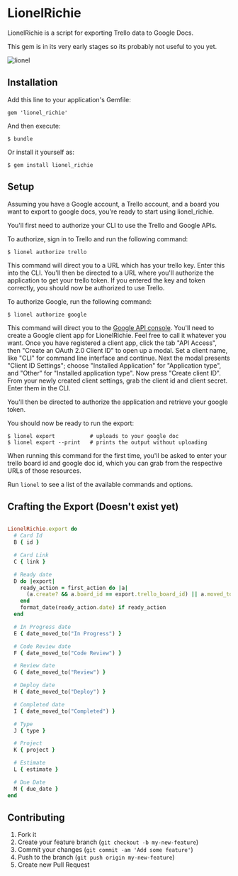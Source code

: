 # LionelRichie

LionelRichie is a script for exporting Trello data to Google Docs.

This gem is in its very early stages so its probably not useful to you yet.

![lionel](https://www.evernote.com/shard/s111/sh/86ca745b-4e7e-4b06-9fd2-32112436c72b/19b422ac7bab8162f9268be34be85b2d/res/03b54478-c928-4732-8d6a-4b56bcc205dc/lionel-richie-trello.jpg?resizeSmall&width=832)

## Installation

Add this line to your application's Gemfile:

    gem 'lionel_richie'

And then execute:

    $ bundle

Or install it yourself as:

    $ gem install lionel_richie

## Setup

Assuming you have a Google account, a Trello account, and a board you want to export to google docs, you're ready to start using lionel_richie.

You'll first need to authorize your CLI to use the Trello and Google APIs.

To authorize, sign in to Trello and run the following command:

    $ lionel authorize trello

This command will direct you to a URL which has your trello key. Enter this into the CLI. You'll then be directed to a URL where you'll authorize the application to get your trello token. If you entered the key and token correctly, you should now be authorized to use Trello.

To authorize Google, run the following command:

    $ lionel authorize google

This command will direct you to the [Google API console](https://code.google.com/apis/console). You'll need to create a Google client app for LionelRichie. Feel free to call it whatever you want. Once you have registered a client app, click the tab "API Access", then "Create an OAuth 2.0 Client ID" to open up a modal. Set a client name, like "CLI" for command line interface and continue. Next the modal presents "Client ID Settings"; choose "Installed Application" for "Application type", and "Other" for "Installed application type". Now press "Create client ID". From your newly created client settings, grab the client id and client secret. Enter them in the CLI.

You'll then be directed to authorize the application and retrieve your google token.

You should now be ready to run the export:

    $ lionel export           # uploads to your google doc
    $ lionel export --print   # prints the output without uploading

When running this command for the first time, you'll be asked to enter your trello board id and google doc id, which you can grab from the respective URLs of those resources.

Run `lionel` to see a list of the available commands and options.

## Crafting the Export (Doesn't exist yet)

```ruby

LionelRichie.export do
  # Card Id
  B { id }

  # Card Link
  C { link }

  # Ready date
  D do |export|
    ready_action = first_action do |a|
      (a.create? && a.board_id == export.trello_board_id) || a.moved_to?("Ready")
    end
    format_date(ready_action.date) if ready_action
  end

  # In Progress date
  E { date_moved_to("In Progress") }

  # Code Review date
  F { date_moved_to("Code Review") }

  # Review date
  G { date_moved_to("Review") }

  # Deploy date
  H { date_moved_to("Deploy") }

  # Completed date
  I { date_moved_to("Completed") }

  # Type
  J { type }

  # Project
  K { project }

  # Estimate
  L { estimate }

  # Due Date
  M { due_date }
end
```


## Contributing

1. Fork it
2. Create your feature branch (`git checkout -b my-new-feature`)
3. Commit your changes (`git commit -am 'Add some feature'`)
4. Push to the branch (`git push origin my-new-feature`)
5. Create new Pull Request
